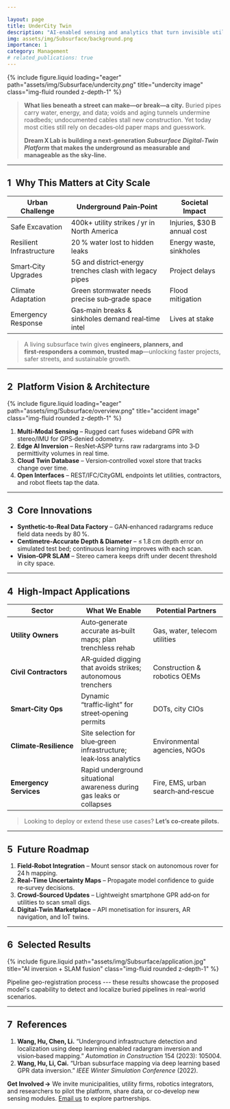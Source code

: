 ```yaml
---

layout: page
title: UnderCity Twin
description: "AI‑enabled sensing and analytics that turn invisible utilities into actionable, geospatial intelligence."
img: assets/img/Subsurface/background.png
importance: 1
category: Management
# related_publications: true
---
```


<div class="row">
    <div class="col-sm mt-3 mt-md-0">
        {% include figure.liquid loading="eager" path="assets/img/Subsurface/undercity.png" title="undercity image" class="img-fluid rounded z-depth-1" %}
    </div>
</div>

> **What lies beneath a street can make—or break—a city.** Buried pipes carry water, energy, and data; voids and aging tunnels undermine roadbeds; undocumented cables stall new construction. Yet today most cities still rely on decades‑old paper maps and guesswork.
>
> **Dream X Lab is building a next‑generation *Subsurface Digital‑Twin Platform* that makes the underground as measurable and manageable as the sky‑line.**



---

## 1 Why This Matters at City Scale

| **Urban Challenge**          | **Underground Pain‑Point**                                  | **Societal Impact**              |
| ------------------------ | ------------------------------------------------------- | ---------------------------- |
| Safe Excavation          | 400k+ utility strikes / yr in North America             | Injuries, \$30 B annual cost |
| Resilient Infrastructure | 20 % water lost to hidden leaks                         | Energy waste, sinkholes      |
| Smart‑City Upgrades      | 5G and district‑energy trenches clash with legacy pipes | Project delays               |
| Climate Adaptation       | Green stormwater needs precise sub‑grade space          | Flood mitigation             |
| Emergency Response       | Gas‑main breaks & sinkholes demand real‑time intel      | Lives at stake               |

>A living subsurface twin gives **engineers, planners, and first‑responders a common, trusted map**—unlocking faster projects, safer streets, and sustainable growth.

---

## 2 Platform Vision & Architecture

<div class="row">
    <div class="col-sm mt-3 mt-md-0">
        {% include figure.liquid loading="eager" path="assets/img/Subsurface/overview.png" title="accident image" class="img-fluid rounded z-depth-1" %}
    </div>
</div>

1. **Multi‑Modal Sensing** – Rugged cart fuses wideband GPR with stereo/IMU for GPS‑denied odometry.
2. **Edge AI Inversion** – ResNet‑ASPP turns raw radargrams into 3‑D permittivity volumes in real time.
3. **Cloud Twin Database** – Version‑controlled voxel store that tracks change over time.
4. **Open Interfaces** – REST/IFC/CityGML endpoints let utilities, contractors, and robot fleets tap the data.

---

## 3 Core Innovations

* **Synthetic‑to‑Real Data Factory** – GAN‑enhanced radargrams reduce field data needs by 80 %.
* **Centimetre‑Accurate Depth & Diameter** – ≤ 1.8 cm depth error on simulated test bed; continuous learning improves with each scan.
* **Vision‑GPR SLAM** – Stereo camera keeps drift under decent threshold in city space.

---

## 4 High‑Impact Applications 

| **Sector**             | **What We Enable**                                                        | **Potential Partners**                 |
| ---------------------- | --------------------------------------------------------------------- | ---------------------------------- |
| **Utility Owners**     | Auto‑generate accurate as‑built maps; plan trenchless rehab           | Gas, water, telecom utilities      |
| **Civil Contractors**  | AR‑guided digging that avoids strikes; autonomous trenchers           | Construction & robotics OEMs       |
| **Smart‑City Ops**     | Dynamic “traffic‑light” for street‑opening permits                    | DOTs, city CIOs                    |
| **Climate‑Resilience** | Site selection for blue‑green infrastructure; leak‑loss analytics     | Environmental agencies, NGOs       |
| **Emergency Services** | Rapid underground situational awareness during gas leaks or collapses | Fire, EMS, urban search‑and‑rescue |


>Looking to deploy or extend these use cases? **Let’s co‑create pilots.**

---

## 5 Future Roadmap 

1. **Field‑Robot Integration** – Mount sensor stack on autonomous rover for 24 h mapping.
2. **Real‑Time Uncertainty Maps** – Propagate model confidence to guide re‑survey decisions.
3. **Crowd‑Sourced Updates** – Lightweight smartphone GPR add‑on for utilities to scan small digs.
4. **Digital‑Twin Marketplace** – API monetisation for insurers, AR navigation, and IoT twins.

---

## 6 Selected Results

<div class="row justify-content-sm-center">
  <div class="col-sm-10 mt-3 mt-md-0">
    {% include figure.liquid path="assets/img/Subsurface/application.jpg" title="AI inversion + SLAM fusion" class="img-fluid rounded z-depth-1" %}
  </div>
</div>

Pipeline geo-registration process --- these results showcase the proposed model's capability to detect and localize buried pipelines in real-world scenarios.

---

## 7 References

1. **Wang, Hu, Chen, Li.** “Underground infrastructure detection and localization using deep learning enabled radargram inversion and vision‑based mapping.” *Automation in Construction* 154 (2023): 105004.
2. **Wang, Hu, Li, Cai.** “Urban subsurface mapping via deep learning based GPR data inversion.” *IEEE Winter Simulation Conference* (2022).


<div class="alert alert-secondary mt-4" role="alert">
<strong>Get Involved →</strong> We invite municipalities, utility firms, robotics integrators, and researchers to pilot the platform, share data, or co‑develop new sensing modules. <a href="mailto:dreamxlab@outlook.com">Email us</a> to explore partnerships.
</div>
